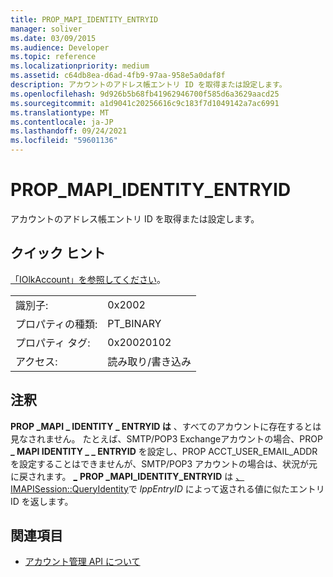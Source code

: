 ```yaml
---
title: PROP_MAPI_IDENTITY_ENTRYID
manager: soliver
ms.date: 03/09/2015
ms.audience: Developer
ms.topic: reference
ms.localizationpriority: medium
ms.assetid: c64db8ea-d6ad-4fb9-97aa-958e5a0daf8f
description: アカウントのアドレス帳エントリ ID を取得または設定します。
ms.openlocfilehash: 9d926b5b68fb41962946700f585d6a3629aacd25
ms.sourcegitcommit: a1d9041c20256616c9c183f7d1049142a7ac6991
ms.translationtype: MT
ms.contentlocale: ja-JP
ms.lasthandoff: 09/24/2021
ms.locfileid: "59601136"
---
```

# <a name="prop_mapi_identity_entryid"></a>PROP_MAPI_IDENTITY_ENTRYID

アカウントのアドレス帳エントリ ID を取得または設定します。
  
## <a name="quick-info"></a>クイック ヒント

[「IOlkAccount」を参照してください](iolkaccount.md)。
  
|||
|:-----|:-----|
|識別子:  <br/> |0x2002  <br/> |
|プロパティの種類:  <br/> |PT_BINARY  <br/> |
|プロパティ タグ:  <br/> |0x20020102  <br/> |
|アクセス:  <br/> |読み取り/書き込み  <br/> |
   
## <a name="remarks"></a>注釈

 **PROP \_MAPI \_ IDENTITY \_ ENTRYID は** 、すべてのアカウントに存在するとは見なされません。 たとえば、SMTP/POP3 Exchangeアカウントの場合、PROP **\_ MAPI IDENTITY \_ \_ ENTRYID** を設定し、PROP ACCT_USER_EMAIL_ADDR を設定することはできませんが、SMTP/POP3 アカウントの場合は、状況が元に戻されます。 [ \_](prop_acct_user_email_addr.md) **PROP \_MAPI_IDENTITY_ENTRYID** は [、IMAPISession::QueryIdentity](https://msdn.microsoft.com/library/a2cdda90-5457-49a7-b98c-7273ffe5cbbc%28Office.15%29.aspx)で _lppEntryID_ によって返される値に似たエントリ ID を返します。 
  
## <a name="see-also"></a>関連項目

- [アカウント管理 API について](about-the-account-management-api.md)

